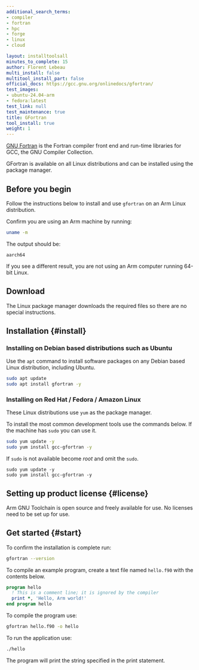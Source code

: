 ```yaml
---
additional_search_terms:
- compiler
- fortran
- hpc
- forge
- linux
- cloud

layout: installtoolsall
minutes_to_complete: 15
author: Florent Lebeau
multi_install: false
multitool_install_part: false
official_docs: https://gcc.gnu.org/onlinedocs/gfortran/
test_images:
- ubuntu-24.04-arm
- fedora:latest
test_link: null
test_maintenance: true
title: GFortran
tool_install: true
weight: 1
---
```


[GNU Fortran](https://gcc.gnu.org/fortran/) is the Fortran compiler front end and run-time libraries for GCC, the GNU Compiler Collection.

GFortran is available on all Linux distributions and can be installed using the package manager.

## Before you begin

Follow the instructions below to install and use `gfortran` on an Arm Linux distribution.

Confirm you are using an Arm machine by running:

```bash
uname -m
```

The output should be:

```output
aarch64
```

If you see a different result, you are not using an Arm computer running 64-bit Linux.

## Download

The Linux package manager downloads the required files so there are no special instructions.

## Installation {#install}

### Installing on Debian based distributions such as Ubuntu

Use the `apt` command to install software packages on any Debian based Linux distribution, including Ubuntu.

```bash { target="ubuntu-24.04-arm" }
sudo apt update
sudo apt install gfortran -y
```

### Installing on Red Hat / Fedora / Amazon Linux

These Linux distributions use `yum` as the package manager.

To install the most common development tools use the commands below. If the machine has `sudo` you can use it.

```bash { target="fedora:latest" }
sudo yum update -y
sudo yum install gcc-gfortran -y
```

If `sudo` is not available become _root_ and omit the `sudo`.

```console
sudo yum update -y
sudo yum install gcc-gfortran -y
```


## Setting up product license {#license}

Arm GNU Toolchain is open source and freely available for use. No licenses need to be set up for use.

## Get started {#start}

To confirm the installation is complete run:

```bash
gfortran --version
```

To compile an example program, create a text file named `hello.f90` with the contents below.

```fortran { file_name="hello.f90" }
program hello
  ! This is a comment line; it is ignored by the compiler
  print *, 'Hello, Arm world!'
end program hello
```

To compile the program use:

```bash
gfortran hello.f90 -o hello
```

To run the application use:

```bash { command_line="user@localhost" }
./hello
```

The program will print the string specified in the print statement.
